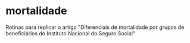 # mortalidade
Rotinas para replicar o artigo "Diferenciais de mortalidade por grupos de beneficiários do Instituto Nacional do Seguro Social"

